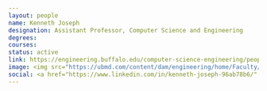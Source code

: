 ```yaml
---
layout: people
name: Kenneth Joseph
designation: Assistant Professor, Computer Science and Engineering
degrees: 
courses: 
status: active
link: https://engineering.buffalo.edu/computer-science-engineering/people/faculty-directory/kenny-joseph.html
image: <img src="https://ubmd.com/content/dam/engineering/home/Faculty/Joseph-Kenny.jpg" class="team_picture" />
social: <a href="https://www.linkedin.com/in/kenneth-joseph-96ab78b6/" target="_blank"><i class="icofont-linkedin"></i></a><a href="https://twitter.com/_kenny_joseph?lang=en" target="_blank"><i class="icofont-twitter"></i></a><a href="https://kennyjoseph.github.io/" target="_blank"><i class="icofont-web"></i></a><a href="mailto:kjoseph@buffalo.edu" target="_blank"><i class="icofont-email"></i></a>
---
```



